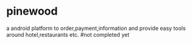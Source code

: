 # pinewood
a android platform to order,payment,information and provide easy tools around hotel,restaurants etc.
#not completed yet
